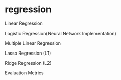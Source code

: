 # regression
Linear Regression

Logistic Regression(Neural Network Implementation)

Multiple Linear Regression

Lasso Regression (L1)

Ridge Regression (L2)

Evaluation Metrics
